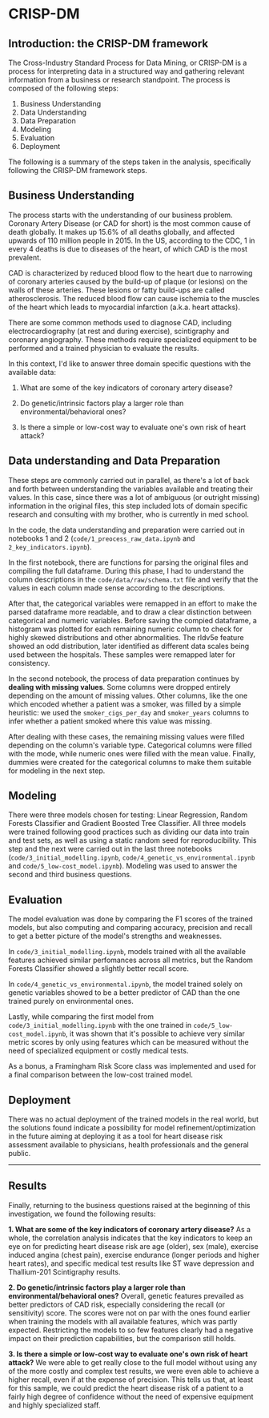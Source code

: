 # CRISP-DM
## Introduction: the CRISP-DM framework
The Cross-Industry Standard Process for Data Mining, or CRISP-DM is a process for interpreting data in a structured way and gathering relevant information from a business or research standpoint. 
The process is composed of the following steps:
1. Business Understanding
2. Data Understanding
3. Data Preparation
4. Modeling
5. Evaluation
6. Deployment

The following is a summary of the steps taken in the analysis, specifically following the CRISP-DM framework steps.

## Business Understanding
The process starts with the understanding of our business problem. Coronary Artery Disease (or CAD for short) is the most common cause of death globally. It makes up 15.6% of all deaths globally, and affected upwards of 110 million people in 2015. In the US, according to the CDC, 1 in every 4 deaths is due to diseases of the heart, of which CAD is the most prevalent.

CAD is characterized by reduced blood flow to the heart due to narrowing of coronary arteries caused by the build-up of plaque (or lesions) on the walls of these arteries. These lesions or fatty build-ups are called atherosclerosis. The reduced blood flow can cause ischemia to the muscles of the heart which leads to myocardial infarction (a.k.a. heart attacks).

There are some common methods used to diagnose CAD, including electrocardiography (at rest and during exercise), scintigraphy and coronary angiography. These methods require specialized equipment to be performed and a trained physician to evaluate the results.

In this context, I'd like to answer three domain specific questions with the available data:

1. What are some of the key indicators of coronary artery disease?

2. Do genetic/intrinsic factors play a larger role than environmental/behavioral ones?

3. Is there a simple or low-cost way to evaluate one's own risk of heart attack?

## Data understanding and Data Preparation

These steps are commonly carried out in parallel, as there's a lot of back and forth between understanding the variables available and treating their values. In this case, since there was a lot of ambiguous (or outright missing) information in the original files, this step included lots of domain specific research and consulting with my brother, who is currently in med school.

In the code, the data understanding and preparation were carried out in notebooks 1 and 2 (`code/1_preocess_raw_data.ipynb` and `2_key_indicators.ipynb`). 

In the first notebook, there are functions for parsing the original files and compiling the full dataframe. During this phase, I had to understand the column descriptions in the `code/data/raw/schema.txt` file and verify that the values in each column made sense according to the descriptions.

After that, the categorical variables were remapped in an effort to make the parsed dataframe more readable, and to draw a clear distinction between categorical and numeric variables. Before saving the compied dataframe, a histogram was plotted for each remaining numeric column to check for highly skewed distributions and other abnormalities. The rldv5e feature showed an odd distribution, later identified as different data scales being used between the hospitals. These samples were remapped later for consistency.

In the second notebook, the process of data preparation continues by **dealing with missing values**. Some columns were dropped entirely depending on the amount of missing values. Other columns, like the one which encoded whether a patient was a smoker, was filled by a simple heuristic: we used the `smoker_cigs_per_day` and `smoker_years` columns to infer whether a patient smoked where this value was missing.

After dealing with these cases, the remaining missing values were filled depending on the column's variable type. Categorical columns were filled with the mode, while numeric ones were filled with the mean value. Finally, dummies were created for the categorical columns to make them suitable for modeling in the next step.

## Modeling

There were three models chosen for testing: Linear Regression, Random Forests Classifier and Gradient Boosted Tree Classifier. All three models were trained following good practices such as dividing our data into train and test sets, as well as using a static random seed for reproducibility. This step and the next were carried out in the last three notebooks (`code/3_initial_modelling.ipynb`, `code/4_genetic_vs_environmental.ipynb` and `code/5_low-cost_model.ipynb`). Modeling was used to answer the second and third business questions.


## Evaluation

The model evaluation was done by comparing the F1 scores of the trained models, but also computing and comparing accuracy, precision and recall to get a better picture of the model's strengths and weaknesses.

In `code/3_initial_modelling.ipynb`, models trained with all the available features achieved similar perfomances across all metrics, but the Random Forests Classifier showed a slightly better recall score.

In `code/4_genetic_vs_environmental.ipynb`, the model trained solely on genetic variables showed to be a better predictor of CAD than the one trained purely on environmental ones.

Lastly, while comparing the first model from `code/3_initial_modelling.ipynb` with the one trained in `code/5_low-cost_model.ipynb`, it was shown that it's possible to achieve very similar metric scores by only using features which can be measured without the need of specialized equipment or costly medical tests.

As a bonus, a Framingham Risk Score class was implemented and used for a final comparison between the low-cost trained model.

## Deployment

There was no actual deployment of the trained models in the real world, but the solutions found indicate a possibility for model refinement/optimization in the future aiming at deploying it as a tool for heart disease risk assessment available to physicians, health professionals and the general public.


---

## Results

Finally, returning to the business questions raised at the beginning of this investigation, we found the following results:


**1. What are some of the key indicators of coronary artery disease?**
As a whole, the correlation analysis indicates that the key indicators to keep an eye on for predicting heart disease risk are age (older), sex (male), exercise induced angina (chest pain), exercise endurance (longer periods and higher heart rates), and specific medical test results like ST wave depression and Thallium-201 Scintigraphy results.

**2. Do genetic/intrinsic factors play a larger role than environmental/behavioral ones?**
Overall, genetic features prevailed as better predictors of CAD risk, especially considering the recall (or sensitivity) score. The scores were not on par with the ones found earlier when training the models with all available features, which was partly expected. Restricting the models to so few features clearly had a negative impact on their prediction capabilities, but the comparison still holds.

**3. Is there a simple or low-cost way to evaluate one's own risk of heart attack?**
We were able to get really close to the full model without using any of the more costly and complex test results, we were even able to achieve a higher recall, even if at the expense of precision. This tells us that, at least for this sample, we could predict the heart disease risk of a patient to a fairly high degree of confidence without the need of expensive equipment and highly specialized staff.
